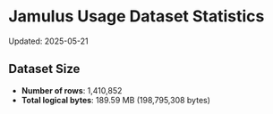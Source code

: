 # Jamulus Usage Dataset Statistics

Updated: 2025-05-21

## Dataset Size
- **Number of rows**: 1,410,852
- **Total logical bytes**: 189.59 MB (198,795,308 bytes)
